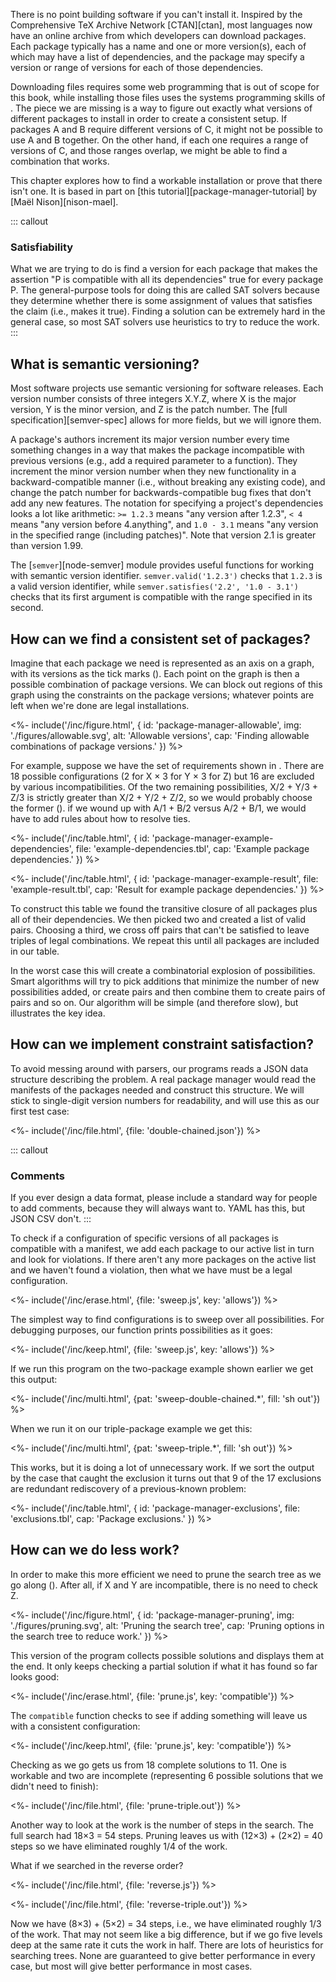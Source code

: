 ---
---

There is no point building software if you can't install it.
Inspired by the Comprehensive TeX Archive Network [CTAN][ctan],
most languages now have an online archive from which developers can download packages.
Each package typically has a name and one or more version(s),
each of which may have a list of dependencies,
and the package may specify a version or range of versions for each of those dependencies.

Downloading files requires some web programming that is out of scope for this book,
while installing those files uses the systems programming skills of <x key="systems-programming"></x>.
The piece we are missing is a way to figure out exactly what versions of different packages to install
in order to create a consistent setup.
If packages A and B require different versions of C,
it might not be possible to use A and B together.
On the other hand,
if each one requires a range of versions of C,
and those ranges overlap,
we might be able to find a combination that works.

This chapter explores how to find a workable installation or prove that there isn't one.
It is based in part on [this tutorial][package-manager-tutorial] by [Maël Nison][nison-mael].

::: callout
### Satisfiability

What we are trying to do is find a version for each package
that makes the assertion "P is compatible with all its dependencies" true
for every package P.
The general-purpose tools for doing this are called <g key="sat_solver">SAT solvers</g>
because they determine whether there is some assignment of values
that satisfies the claim (i.e., makes it true).
Finding a solution can be extremely hard in the general case,
so most SAT solvers use heuristics to try to reduce the work.
:::

## What is semantic versioning?

Most software projects use <g key="semantic_versioning">semantic versioning</g> for software releases.
Each version number consists of three integers X.Y.Z,
where X is the major version,
Y is the minor version,
and Z is the <g key="patch">patch</g> number.
The [full specification][semver-spec] allows for more fields,
but we will ignore them.

A package's authors increment its major version number
every time something changes in a way that makes the package incompatible with previous versions
(e.g., add a required parameter to a function).
They increment the minor version number when they new functionality
in a <g key="backward_compatible">backward-compatible</g> manner
(i.e., without breaking any existing code),
and change the patch number for backwards-compatible bug fixes that don't add any new features.
The notation for specifying a project's dependencies looks a lot like arithmetic:
`>= 1.2.3` means "any version after 1.2.3",
`< 4` means "any version before 4.anything",
and `1.0 - 3.1` means "any version in the specified range (including patches)".
Note that version 2.1 is greater than version 1.99.

The [`semver`][node-semver] module provides useful functions for working with semantic version identifier.
`semver.valid('1.2.3')` checks that `1.2.3` is a valid version identifier,
while `semver.satisfies('2.2', '1.0 - 3.1')` checks that its first argument
is compatible with the range specified in its second.

## How can we find a consistent set of packages?

Imagine that each package we need is represented as an axis on a graph,
with its versions as the tick marks
(<f key="package-manager-allowable"></f>).
Each point on the graph is then a possible combination of package versions.
We can block out regions of this graph using the constraints on the package versions;
whatever points are left when we're done are legal installations.

<%- include('/inc/figure.html', {
    id: 'package-manager-allowable',
    img: './figures/allowable.svg',
    alt: 'Allowable versions',
    cap: 'Finding allowable combinations of package versions.'
}) %>

For example,
suppose we have the set of requirements shown in <t key="package-manager-example-dependencies"></t>.
There are 18 possible configurations
(2 for X × 3 for Y × 3 for Z)
but 16 are excluded by various incompatibilities.
Of the two remaining possibilities,
X/2 + Y/3 + Z/3 is strictly greater than X/2 + Y/2 + Z/2,
so we would probably choose the former
(<t key="package-manager-example-result"></t>).
if we wound up with A/1 + B/2 versus A/2 + B/1,
we would have to add rules about how to resolve ties.

<%- include('/inc/table.html', {
    id: 'package-manager-example-dependencies',
    file: 'example-dependencies.tbl',
    cap: 'Example package dependencies.'
}) %>

<%- include('/inc/table.html', {
    id: 'package-manager-example-result',
    file: 'example-result.tbl',
    cap: 'Result for example package dependencies.'
}) %>

To construct this table
we found the transitive closure of all packages plus all of their dependencies.
We then picked two and created a list of valid pairs.
Choosing a third,
we cross off pairs that can't be satisfied
to leave triples of legal combinations.
We repeat this until all packages are included in our table.

In the worst case this will create a <g key="combinatorial_explosion">combinatorial explosion</g> of possibilities.
Smart algorithms will try to pick additions that minimize the number of new possibilities added,
or create pairs and then combine them to create pairs of pairs and so on.
Our algorithm will be simple (and therefore slow),
but illustrates the key idea.

## How can we implement constraint satisfaction?

To avoid messing around with parsers,
our programs reads a JSON data structure describing the problem.
A real package manager would read the <g key="manifest">manifests</g> of the packages needed
and construct this structure.
We will stick to single-digit version numbers for readability,
and will use this as our first test case:

<%- include('/inc/file.html', {file: 'double-chained.json'}) %>

::: callout
### Comments

If you ever design a data format,
please include a standard way for people to add comments,
because they will always want to.
YAML has this,
but JSON CSV don't.
:::

To check if a configuration of specific versions of all packages is compatible with a manifest,
we add each package to our active list in turn and look for violations.
If there aren't any more packages on the active list and we haven't found a violation,
then what we have must be a legal configuration.

<%- include('/inc/erase.html', {file: 'sweep.js', key: 'allows'}) %>

The simplest way to find configurations is to sweep over all possibilities.
For debugging purposes,
our function prints possibilities as it goes:

<%- include('/inc/keep.html', {file: 'sweep.js', key: 'allows'}) %>

If we run this program on the two-package example shown earlier we get this output:

<%- include('/inc/multi.html', {pat: 'sweep-double-chained.*', fill: 'sh out'}) %>

When we run it on our triple-package example we get this:

<%- include('/inc/multi.html', {pat: 'sweep-triple.*', fill: 'sh out'}) %>

This works,
but it is doing a lot of unnecessary work.
If we sort the output by the case that caught the exclusion
it turns out that 9 of the 17 exclusions are redundant rediscovery of a previous-known problem:

<%- include('/inc/table.html', {
    id: 'package-manager-exclusions',
    file: 'exclusions.tbl',
    cap: 'Package exclusions.'
}) %>

## How can we do less work?

In order to make this more efficient we need to <g key="prune">prune</g> the search tree
as we go along
(<f key="package-manager-pruning"></f>).
After all,
if X and Y are incompatible, there is no need to check Z.

<%- include('/inc/figure.html', {
    id: 'package-manager-pruning',
    img: './figures/pruning.svg',
    alt: 'Pruning the search tree',
    cap: 'Pruning options in the search tree to reduce work.'
}) %>

This version of the program collects possible solutions and displays them at the end.
It only keeps checking a partial solution if what it has found so far looks good:

<%- include('/inc/erase.html', {file: 'prune.js', key: 'compatible'}) %>

The `compatible` function checks to see if adding something will leave us with a consistent configuration:

<%- include('/inc/keep.html', {file: 'prune.js', key: 'compatible'}) %>

Checking as we go gets us from 18 complete solutions to 11.
One is workable
and two are incomplete (representing 6 possible solutions that we didn't need to finish):

<%- include('/inc/file.html', {file: 'prune-triple.out'}) %>

Another way to look at the work is the number of steps in the search.
The full search had 18×3 = 54 steps.
Pruning leaves us with (12×3) + (2×2) = 40 steps
so we have eliminated roughly 1/4 of the work.

What if we searched in the reverse order?

<%- include('/inc/file.html', {file: 'reverse.js'}) %>

<%- include('/inc/file.html', {file: 'reverse-triple.out'}) %>

Now we have (8×3) + (5×2) = 34 steps,
i.e.,
we have eliminated roughly 1/3 of the work.
That may not seem like a big difference,
but if we go five levels deep at the same rate
it cuts the work in half.
There are lots of <g key="heuristic">heuristics</g> for searching trees.
None are guaranteed to give better performance in every case,
but most will give better performance in most cases.
